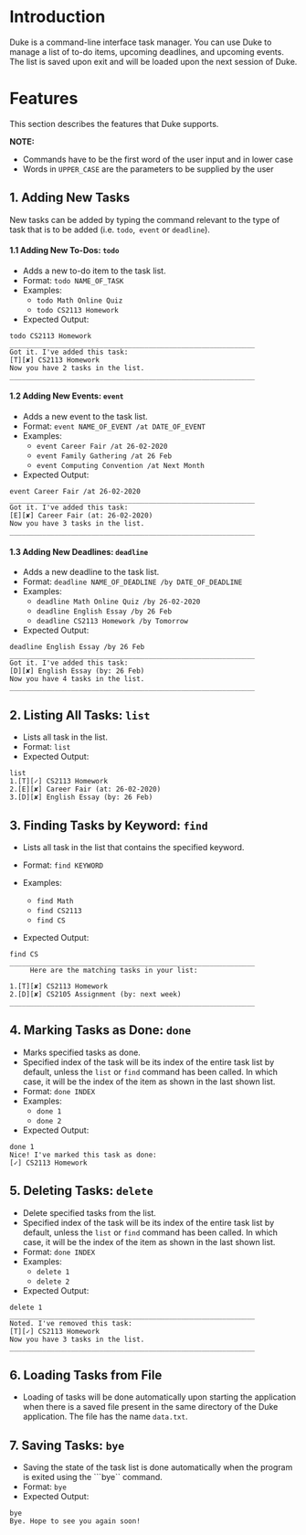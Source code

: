 # Introduction

Duke is a command-line interface task manager. You can use Duke to manage a list of to-do items, upcoming deadlines, and upcoming events. The list is saved upon exit and will be loaded upon the next session of Duke.

# Features

This section describes the features that Duke supports.

<b>NOTE:</b>
* Commands have to be the first word of the user input and in lower case
* Words in ```UPPER_CASE``` are the parameters to be supplied by the user 


## 1. Adding New Tasks

New tasks can be added by typing the command relevant to the type of task that is to be added (i.e. ```todo```,``` event``` or ```deadline```).

#### 1.1 Adding New To-Dos: ```todo```
- Adds a new to-do item to the task list.
- Format: ```todo NAME_OF_TASK```
- Examples: 
   - ```todo Math Online Quiz```
   - ```todo CS2113 Homework```
- Expected Output:
```
todo CS2113 Homework
____________________________________________________________
Got it. I've added this task:
[T][✘] CS2113 Homework
Now you have 2 tasks in the list.
____________________________________________________________
```

#### 1.2 Adding New Events: ```event```
- Adds a new event to the task list.
- Format: ```event NAME_OF_EVENT /at DATE_OF_EVENT```
- Examples: 
   - ```event Career Fair /at 26-02-2020```
   - ```event Family Gathering /at 26 Feb```
   - ```event Computing Convention /at Next Month```
- Expected Output:
```
event Career Fair /at 26-02-2020
____________________________________________________________
Got it. I've added this task:
[E][✘] Career Fair (at: 26-02-2020)
Now you have 3 tasks in the list.
____________________________________________________________
```

#### 1.3 Adding New Deadlines: ```deadline```
- Adds a new deadline to the task list.
- Format: ```deadline NAME_OF_DEADLINE /by DATE_OF_DEADLINE```
- Examples: 
   - ```deadline Math Online Quiz /by 26-02-2020```
   - ```deadline English Essay /by 26 Feb```
   - ```deadline CS2113 Homework /by Tomorrow```
- Expected Output:
```
deadline English Essay /by 26 Feb
____________________________________________________________
Got it. I've added this task:
[D][✘] English Essay (by: 26 Feb)
Now you have 4 tasks in the list.
____________________________________________________________
```

## 2. Listing All Tasks: ```list```
- Lists all task in the list.
- Format: ```list```
- Expected Output:
```
list
1.[T][✓] CS2113 Homework
2.[E][✘] Career Fair (at: 26-02-2020)
3.[D][✘] English Essay (by: 26 Feb)
```

## 3. Finding Tasks by Keyword: ```find```
- Lists all task in the list that contains the specified keyword.
- Format: ```find KEYWORD```
- Examples:
   - ```find Math```
   - ```find CS2113```
   - ```find CS```

- Expected Output:
```
find CS
____________________________________________________________
     Here are the matching tasks in your list:

1.[T][✘] CS2113 Homework
2.[D][✘] CS2105 Assignment (by: next week)
____________________________________________________________
```

## 4.	Marking Tasks as Done: ```done```
- Marks specified tasks as done. 
- Specified index of the task will be its index of the entire task list by default, unless the ```list``` or ```find``` command has been called. In which case, it will be the index of the item as shown in the last shown list.
- Format: ```done INDEX```
- Examples:
   - ```done 1```
   - ```done 2```
- Expected Output:
```
done 1
Nice! I've marked this task as done: 
[✓] CS2113 Homework
```

## 5.	Deleting Tasks: ```delete```
- Delete specified tasks from the list. 
- Specified index of the task will be its index of the entire task list by default, unless the ```list``` or ```find``` command has been called. In which case, it will be the index of the item as shown in the last shown list.
- Format: ```done INDEX```
- Examples:
   - ```delete 1```
   - ```delete 2```
- Expected Output:
```
delete 1
____________________________________________________________
Noted. I've removed this task:
[T][✓] CS2113 Homework
Now you have 3 tasks in the list.
____________________________________________________________

```

## 6. Loading Tasks from File
- Loading of tasks will be done automatically upon starting the application when there is a saved file present in the same directory of the Duke application. The file has the name ```data.txt```.

## 7. Saving Tasks: ```bye```
- Saving the state of the task list is done automatically when the program is exited using the ```bye`` command.
- Format: ```bye```
- Expected Output:
```
bye
Bye. Hope to see you again soon!
```